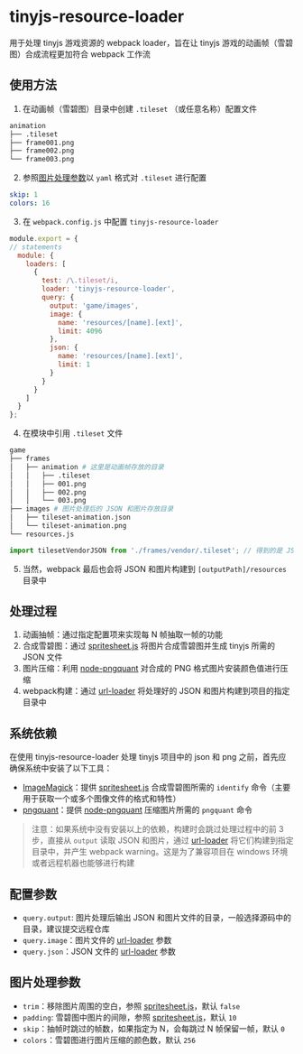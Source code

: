 # tinyjs-resource-loader
用于处理 tinyjs 游戏资源的 webpack loader，旨在让 tinyjs 游戏的动画帧（雪碧图）合成流程更加符合 webpack 工作流

## 使用方法
1. 在动画帧（雪碧图）目录中创建 `.tileset` （或任意名称）配置文件
```bash
animation
├── .tileset
├── frame001.png
├── frame002.png
└── frame003.png
```
2. 参照[图片处理参数](#图片处理参数)以 `yaml` 格式对 `.tileset` 进行配置
```yaml
skip: 1
colors: 16
```
3. 在 `webpack.config.js` 中配置 `tinyjs-resource-loader`
```javascript
module.export = {
// statements
  module: {
    loaders: [
      {
        test: /\.tileset/i,
        loader: 'tinyjs-resource-loader',
        query: {
          output: 'game/images',
          image: {
            name: 'resources/[name].[ext]',
            limit: 4096
          },
          json: {
            name: 'resources/[name].[ext]',
            limit: 1
          }
        }
      }
    ]
  }
};
```
4. 在模块中引用 `.tileset` 文件
```bash
game
├── frames
│   ├── animation # 这里是动画帧存放的目录
│   │   ├── .tileset
│   │   ├── 001.png
│   │   ├── 002.png
│   │   └── 003.png
├── images # 图片处理后的 JSON 和图片存放目录
│   ├── tileset-animation.json
│   └── tileset-animation.png
└── resources.js
```
```javascript
import tilesetVendorJSON from './frames/vendor/.tileset'; // 得到的是 JSON 文件的路径
```
5. 当然，webpack 最后也会将 JSON 和图片构建到 `[outputPath]/resources` 目录中

## 处理过程
1. 动画抽帧：通过指定配置项来实现每 N 帧抽取一帧的功能
2. 合成雪碧图：通过 [spritesheet.js](https://github.com/krzysztof-o/spritesheet.js) 将图片合成雪碧图并生成 tinyjs 所需的 JSON 文件
3. 图片压缩：利用 [node-pngquant](https://github.com/papandreou/node-pngquant) 对合成的 PNG 格式图片安装颜色值进行压缩
4. webpack构建：通过 [url-loader](https://github.com/webpack-contrib/url-loader) 将处理好的 JSON 和图片构建到项目的指定目录中

## 系统依赖
在使用 tinyjs-resource-loader 处理 tinyjs 项目中的 json 和 png 之前，首先应确保系统中安装了以下工具：
+ [ImageMagick](https://www.imagemagick.org/script/download.php)：提供 [spritesheet.js](https://github.com/krzysztof-o/spritesheet.js) 合成雪碧图所需的 `identify` 命令（主要用于获取一个或多个图像文件的格式和特性）
+ [pngquant](https://pngquant.org/)：提供 [node-pngquant](https://github.com/papandreou/node-pngquant) 压缩图片所需的 `pngquant` 命令
> 注意：如果系统中没有安装以上的依赖，构建时会跳过处理过程中的前 3 步，直接从 `output` 读取 JSON 和图片，通过 [url-loader](https://github.com/webpack-contrib/url-loader) 将它们构建到指定目录中，并产生 webpack warning。这是为了兼容项目在 windows 环境或者远程机器也能够进行构建

## 配置参数
+ `query.output`: 图片处理后输出 JSON 和图片文件的目录，一般选择源码中的目录，建议提交远程仓库
+ `query.image`：图片文件的 [url-loader](https://github.com/webpack-contrib/url-loader) 参数
+ `query.json`：JSON 文件的 [url-loader](https://github.com/webpack-contrib/url-loader) 参数

## 图片处理参数
+ `trim`：移除图片周围的空白，参照 [spritesheet.js](https://github.com/krzysztof-o/spritesheet.js)，默认 `false`
+ `padding`: 雪碧图中图片的间隙，参照 [spritesheet.js](https://github.com/krzysztof-o/spritesheet.js)，默认 `10`
+ `skip`：抽帧时跳过的帧数，如果指定为 N，会每跳过 N 帧保留一帧，默认 `0`
+ `colors`：雪碧图进行图片压缩的颜色数，默认 `256`
